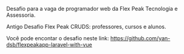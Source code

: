 Desafio para a vaga de programador web da Flex Peak Tecnologia e Assessoria.







Antigo Desafio Flex Peak CRUDS: professores, cursos e alunos.

Você pode encontar o desafio neste link:
https://github.com/yan-dsb/flexpeakapp-laravel-with-vue
